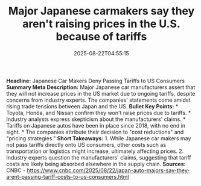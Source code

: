 ﻿---
title: "Major Japanese carmakers say they aren't raising prices in the U.S. because of tariffs"
date: "2025-08-22T04:55:15"
category: "Markets"
summary: ""
slug: "major japanese carmakers say they arent raising prices in th"
source_urls:
  - "https://www.cnbc.com/2025/08/22/japan-auto-majors-say-they-arent-passing-tariff-costs-to-us-consumers.html"
seo:
  title: "Major Japanese carmakers say they aren't raising prices in the U.S. because of tariffs | Hash n Hedge"
  description: ""
  keywords: ["news", "markets", "brief"]
---
**Headline:** Japanese Car Makers Deny Passing Tariffs to US Consumers  **Summary Meta Description:** Major Japanese car manufacturers assert that they will not increase prices in the US market due to ongoing tariffs, despite concerns from industry experts. The companies' statements come amidst rising trade tensions between Japan and the US.  **Bullet Key Points:**  * Toyota, Honda, and Nissan confirm they won't raise prices due to tariffs. * Industry analysts express skepticism about the manufacturers' claims. * Tariffs on Japanese autos have been in place since 2018, with no end in sight. * The companies attribute their decision to "cost reductions" and "pricing strategies."  **Short Takeaways:**  1. While Japanese car makers may not pass tariffs directly onto US consumers, other costs such as transportation or logistics might increase, ultimately affecting prices. 2. Industry experts question the manufacturers' claims, suggesting that tariff costs are likely being absorbed elsewhere in the supply chain.  **Sources:** CNBC - https://www.cnbc.com/2025/08/22/japan-auto-majors-say-they-arent-passing-tariff-costs-to-us-consumers.html 

